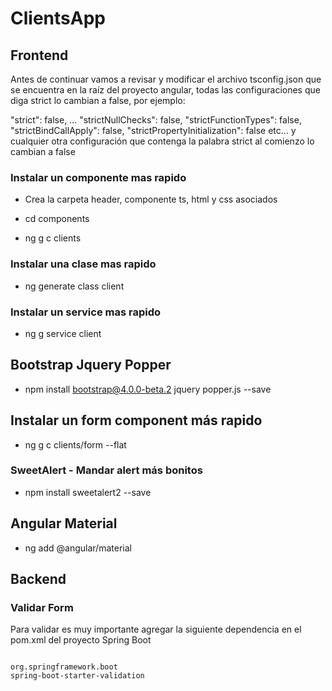 # ClientsApp


## Frontend

Antes de continuar vamos a revisar y modificar el archivo tsconfig.json que se encuentra en la raíz del proyecto angular, todas las configuraciones que diga strict lo cambian a false, por ejemplo:

"strict": false,
...
"strictNullChecks": false,
"strictFunctionTypes": false,
"strictBindCallApply": false,
"strictPropertyInitialization": false 
etc... y cualquier otra configuración que contenga la palabra strict al comienzo lo cambian a false

### Instalar un componente mas rapido
- Crea la carpeta header, componente ts, html y css asociados

- cd components
- ng g c clients

### Instalar una clase mas rapido
- ng generate class client

### Instalar un service mas rapido
- ng g service client

## Bootstrap Jquery Popper
- npm install bootstrap@4.0.0-beta.2 jquery popper.js --save

## Instalar un form component más rapido
- ng g c clients/form --flat

### SweetAlert - Mandar alert más bonitos
- npm install sweetalert2 --save

## Angular Material
- ng add @angular/material

## Backend

### Validar Form
Para validar es muy importante agregar la siguiente dependencia en el pom.xml del proyecto Spring Boot
	<pre><code>
	<dependency>
		<groupId>org.springframework.boot</groupId>
		<artifactId>spring-boot-starter-validation</artifactId>
	</dependency>
	</code></pre>
